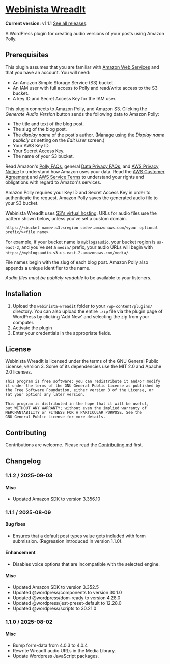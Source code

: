 # [Webinista WreadIt](https://wreadit.webinista.com/)

**Current version:** v1.1.1 [See all releases](https://github.com/webinista/webinista-wreadit/releases/).

A WordPress plugin for creating audio versions of your posts using Amazon Polly.

## Prerequisites

This plugin assumes that you are familiar with [Amazon Web Services](https://aws.amazon.com/) and that you have an account. You will need:

- An Amazon Simple Storage Service (S3) bucket.
- An IAM user with full access to Polly and read/write access to the S3 bucket.
- A key ID and Secret Access Key for the IAM user.

This plugin connects to Amazon Polly, and Amazon S3. Clicking the _Generate Audio Version_ button sends the following data to Amazon Polly:

- The title and text of the blog post.
- The slug of the blog post.
- The _display name_ of the post's author. (Manage using the _Display name publicly as_ setting on the _Edit User_ screen.)
- Your AWS Key ID.
- Your Secret Access Key.
- The name of your S3 bucket.

Read Amazon's [Polly FAQs](https://aws.amazon.com/polly/faqs/#topic-2),
general [Data Privacy FAQs](https://aws.amazon.com/compliance/data-privacy-faq/), and [AWS Privacy Notice](https://aws.amazon.com/privacy/) to understand how Amazon uses your data. Read the [AWS Customer Agreement](https://aws.amazon.com/agreement/) and [AWS Service Terms](https://aws.amazon.com/service-terms/) to understand your rights and obligations with regard to Amazon's services.

Amazon Polly requires your Key ID and Secret Access Key in order to authenticate the request. Amazon Polly saves the generated audio file to your S3 bucket.

Webinista WreadIt uses [S3's virtual hosting](https://docs.aws.amazon.com/AmazonS3/latest/userguide/VirtualHosting.html
). URLs for audio files use the pattern shown below, unless you've set a custom domain.

`https://<bucket name>.s3.<region code>.amazonaws.com/<your optional prefix/><file name>`

For example, if your bucket name is `myblogsaudio`, your bucket region is `us-east-2`, and you've set a `media/` prefix, your audio URLs will begin with  `https://myblogsaudio.s3.us-east-2.amazonaws.com/media/`.

File names begin with the slug of each blog post. Amazon Polly also appends a unique identifier to the name.

_Audio files must be publicly readable_ to be available to your listeners.

## Installation

1. Upload the `webinista-wreadit` folder to your `/wp-content/plugins/` directory. You can also upload the entire `.zip` file via the plugin page of WordPress by clicking 'Add New' and selecting the zip from your computer.
2. Activate the plugin
3. Enter your credentials in the appropriate fields.


## License

Webinista WreadIt is licensed under the terms of the GNU General Public License, version 3. Some of its dependencies use the MIT 2.0 and Apache 2.0 licenses.

    This program is free software: you can redistribute it and/or modify
    it under the terms of the GNU General Public License as published by
    the Free Software Foundation, either version 3 of the License, or
    (at your option) any later version.
    
    This program is distributed in the hope that it will be useful,
    but WITHOUT ANY WARRANTY; without even the implied warranty of
    MERCHANTABILITY or FITNESS FOR A PARTICULAR PURPOSE. See the
    GNU General Public License for more details.

## Contributing

Contributions are welcome. Please read the [Contributing.md](https://github.com/webinista/webinista-wreadit/blob/main/CONTRIBUTING.md) first.

## Changelog

### 1.1.2 / 2025-09-03

#### Misc

- Updated Amazon SDK to version 3.356.10


### 1.1.1 / 2025-08-09

#### Bug fixes

- Ensures that a default post types value gets included with form submission. (Regression introduced in version 1.1.0).

#### Enhancement

- Disables voice options that are incompatible with the selected engine.

#### Misc

- Updated Amazon SDK to version 3.352.5
- Updated @wordpress/components to version 30.1.0
- Updated @wordpress/dom-ready to version 4.28.0
- Updated @wordpress/jest-preset-default to 12.28.0
- Updated @wordpress/scripts to 30.21.0

### 1.1.0 / 2025-08-02

#### Misc

- Bump form-data from 4.0.3 to 4.0.4
- Rewrite WreadIt audio URLs in the Media Library.
- Update Wordpress JavaScript packages.
